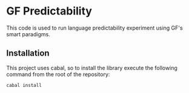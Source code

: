 GF Predictability
=================

This code is used to run language predictability experiment using GF's
smart paradigms.

Installation
------------

This project uses cabal, so to install the library execute the following command from the root of the repository:
```sh
cabal install
```
